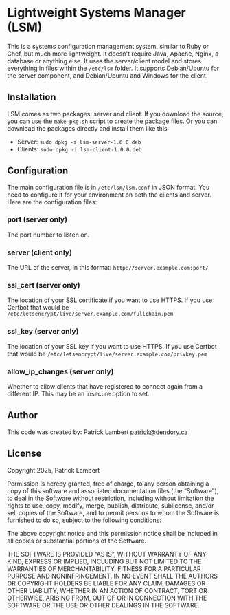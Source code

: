 # Lightweight Systems Manager (LSM)

This is a systems configuration management system, similar to Ruby or Chef, but much more lightweight. It doesn't require Java, Apache, Nginx, a database or anything else. It uses the server/client model and stores everything in files within the `/etc/lsm` folder. It supports Debian/Ubuntu for the server component, and Debian/Ubuntu and Windows for the client.


## Installation

LSM comes as two packages: server and client. If you download the source, you can use the `make-pkg.sh` script to create the package files. Or you can download the packages directly and install them like this
* Server: `sudo dpkg -i lsm-server-1.0.0.deb`
* Clients: `sudo dpkg -i lsm-client-1.0.0.deb`


## Configuration

The main configuration file is in `/etc/lsm/lsm.conf` in JSON format. You need to configure it for your environment on both the clients and server. Here are the configuration files:

### port (server only)
The port number to listen on.

### server (client only)
The URL of the server, in this format: `http://server.example.com:port/`

### ssl_cert (server only)
The location of your SSL certificate if you want to use HTTPS. If you use Certbot that would be `/etc/letsencrypt/live/server.example.com/fullchain.pem`

### ssl_key (server only)
The location of your SSL key if you want to use HTTPS. If you use Certbot that would be `/etc/letsencrypt/live/server.example.com/privkey.pem`

### allow_ip_changes (server only)
Whether to allow clients that have registered to connect again from a different IP. This may be an insecure option to set.


## Author

This code was created by: Patrick Lambert <patrick@dendory.ca>


## License

Copyright 2025, Patrick Lambert

Permission is hereby granted, free of charge, to any person obtaining a copy of this software and associated documentation files (the “Software”), to deal in the Software without restriction, including without limitation the rights to use, copy, modify, merge, publish, distribute, sublicense, and/or sell copies of the Software, and to permit persons to whom the Software is furnished to do so, subject to the following conditions:

The above copyright notice and this permission notice shall be included in all copies or substantial portions of the Software.

THE SOFTWARE IS PROVIDED “AS IS”, WITHOUT WARRANTY OF ANY KIND, EXPRESS OR IMPLIED, INCLUDING BUT NOT LIMITED TO THE WARRANTIES OF MERCHANTABILITY, FITNESS FOR A PARTICULAR PURPOSE AND NONINFRINGEMENT. IN NO EVENT SHALL THE AUTHORS OR COPYRIGHT HOLDERS BE LIABLE FOR ANY CLAIM, DAMAGES OR OTHER LIABILITY, WHETHER IN AN ACTION OF CONTRACT, TORT OR OTHERWISE, ARISING FROM, OUT OF OR IN CONNECTION WITH THE SOFTWARE OR THE USE OR OTHER DEALINGS IN THE SOFTWARE.

